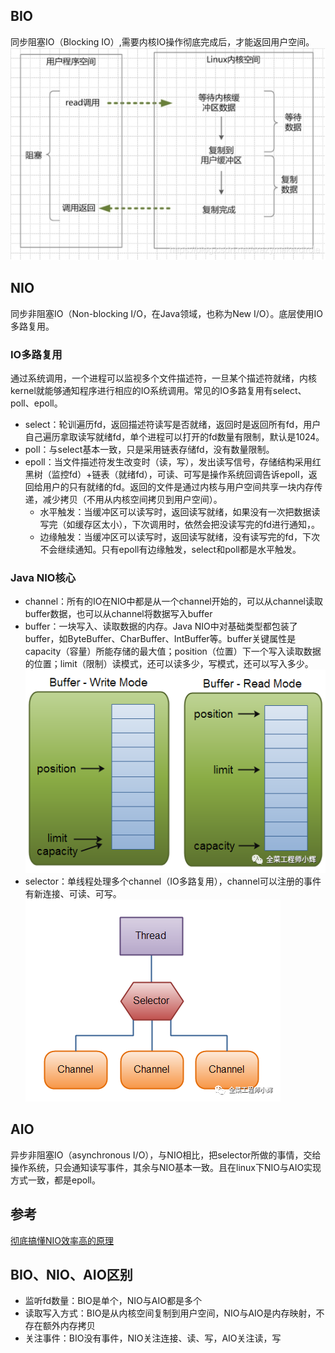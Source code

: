 ## BIO

同步阻塞IO（Blocking IO）,需要内核IO操作彻底完成后，才能返回用户空间。
![BIO](BIO.jpg)

## NIO
同步非阻塞IO（Non-blocking I/O，在Java领域，也称为New I/O）。底层使用IO多路复用。
### IO多路复用
通过系统调用，一个进程可以监视多个文件描述符，一旦某个描述符就绪，内核kernel就能够通知程序进行相应的IO系统调用。常见的IO多路复用有select、poll、epoll。
- select：轮训遍历fd，返回描述符读写是否就绪，返回时是返回所有fd，用户自己遍历拿取读写就绪fd，单个进程可以打开的fd数量有限制，默认是1024。
- poll：与select基本一致，只是采用链表存储fd，没有数量限制。
- epoll：当文件描述符发生改变时（读，写），发出读写信号，存储结构采用红黑树（监控fd）+链表（就绪fd），可读、可写是操作系统回调告诉epoll，返回给用户的只有就绪的fd。返回的文件是通过内核与用户空间共享一块内存传递，减少拷贝（不用从内核空间拷贝到用户空间）。
  - 水平触发：当缓冲区可以读写时，返回读写就绪，如果没有一次把数据读写完（如缓存区太小），下次调用时，依然会把没读写完的fd进行通知，。
  - 边缘触发：当缓冲区可以读写时，返回读写就绪，没有读写完的fd，下次不会继续通知。只有epoll有边缘触发，select和poll都是水平触发。

### Java NIO核心
- channel：所有的IO在NIO中都是从一个channel开始的，可以从channel读取buffer数据，也可以从channel将数据写入buffer
- buffer：一块写入、读取数据的内存。Java NIO中对基础类型都包装了buffer，如ByteBuffer、CharBuffer、IntBuffer等。buffer关键属性是capacity（容量）所能存储的最大值；position（位置）下一个写入读取数据的位置；limit（限制）读模式，还可以读多少，写模式，还可以写入多少。
![buffer](buffer.png)
- selector：单线程处理多个channel（IO多路复用），channel可以注册的事件有新连接、可读、可写。
![selector](selector.png)

## AIO
异步非阻塞IO（asynchronous I/O），与NIO相比，把selector所做的事情，交给操作系统，只会通知读写事件，其余与NIO基本一致。且在linux下NIO与AIO实现方式一致，都是epoll。



## 参考

[彻底搞懂NIO效率高的原理](https://cloud.tencent.com/developer/article/1488086)

## BIO、NIO、AIO区别
- 监听fd数量：BIO是单个，NIO与AIO都是多个
- 读取写入方式：BIO是从内核空间复制到用户空间，NIO与AIO是内存映射，不存在额外内存拷贝
- 关注事件：BIO没有事件，NIO关注连接、读、写，AIO关注读，写